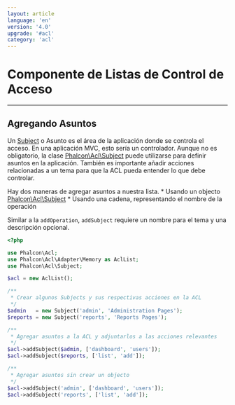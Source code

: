 ```yaml
---
layout: article
language: 'en'
version: '4.0'
upgrade: '#acl'
category: 'acl'
---
```

# Componente de Listas de Control de Acceso

* * *

## Agregando Asuntos

Un [Subject](api/Phalcon_Acl_Subject) o Asunto es el área de la aplicación donde se controla el acceso. En una aplicación MVC, esto sería un controlador. Aunque no es obligatorio, la clase [Phalcon\Acl\Subject](api/Phalcon_Acl_Subject) puede utilizarse para definir asuntos en la aplicación. También es importante añadir acciones relacionadas a un tema para que la ACL pueda entender lo que debe controlar.

Hay dos maneras de agregar asuntos a nuestra lista. * Usando un objecto [Phalcon\Acl\Subject](api/Phalcon_Acl_Subject) * Usando una cadena, representando el nombre de la operación

Similar a la `addOperation`, `addSubject` requiere un nombre para el tema y una descripción opcional.

```php
<?php

use Phalcon\Acl;
use Phalcon\Acl\Adapter\Memory as AclList;
use Phalcon\Acl\Subject;

$acl = new AclList();

/**
 * Crear algunos Subjects y sus respectivas acciones en la ACL
 */
$admin   = new Subject('admin', 'Administration Pages');
$reports = new Subject('reports', 'Reports Pages');

/**
 * Agregar asuntos a la ACL y adjuntarlos a las acciones relevantes
 */
$acl->addSubject($admin, ['dashboard', 'users']);
$acl->addSubject($reports, ['list', 'add']);

/**
 * Agregar asuntos sin crear un objecto
 */
$acl->addSubject('admin', ['dashboard', 'users']);
$acl->addSubject('reports', ['list', 'add']);
```